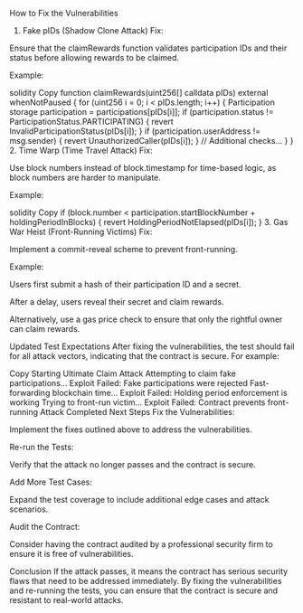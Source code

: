 How to Fix the Vulnerabilities
1. Fake pIDs (Shadow Clone Attack)
Fix:

Ensure that the claimRewards function validates participation IDs and their status before allowing rewards to be claimed.

Example:

solidity
Copy
function claimRewards(uint256[] calldata pIDs) external whenNotPaused {
    for (uint256 i = 0; i < pIDs.length; i++) {
        Participation storage participation = participations[pIDs[i]];
        if (participation.status != ParticipationStatus.PARTICIPATING) {
            revert InvalidParticipationStatus(pIDs[i]);
        }
        if (participation.userAddress != msg.sender) {
            revert UnauthorizedCaller(pIDs[i]);
        }
        // Additional checks...
    }
}
2. Time Warp (Time Travel Attack)
Fix:

Use block numbers instead of block.timestamp for time-based logic, as block numbers are harder to manipulate.

Example:

solidity
Copy
if (block.number < participation.startBlockNumber + holdingPeriodInBlocks) {
    revert HoldingPeriodNotElapsed(pIDs[i]);
}
3. Gas War Heist (Front-Running Victims)
Fix:

Implement a commit-reveal scheme to prevent front-running.

Example:

Users first submit a hash of their participation ID and a secret.

After a delay, users reveal their secret and claim rewards.

Alternatively, use a gas price check to ensure that only the rightful owner can claim rewards.

Updated Test Expectations
After fixing the vulnerabilities, the test should fail for all attack vectors, indicating that the contract is secure. For example:

Copy
Starting Ultimate Claim Attack
Attempting to claim fake participations...
Exploit Failed: Fake participations were rejected
Fast-forwarding blockchain time...
Exploit Failed: Holding period enforcement is working
Trying to front-run victim...
Exploit Failed: Contract prevents front-running
Attack Completed
Next Steps
Fix the Vulnerabilities:

Implement the fixes outlined above to address the vulnerabilities.

Re-run the Tests:

Verify that the attack no longer passes and the contract is secure.

Add More Test Cases:

Expand the test coverage to include additional edge cases and attack scenarios.

Audit the Contract:

Consider having the contract audited by a professional security firm to ensure it is free of vulnerabilities.

Conclusion
If the attack passes, it means the contract has serious security flaws that need to be addressed immediately. By fixing the vulnerabilities and re-running the tests, you can ensure that the contract is secure and resistant to real-world attacks.